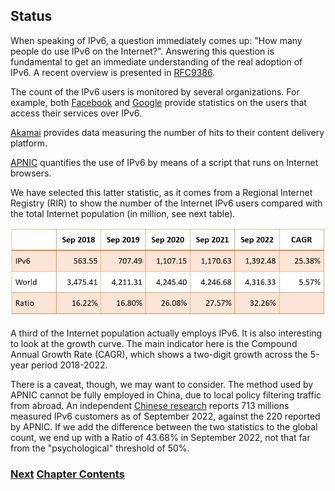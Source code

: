 ## Status

When speaking of IPv6, a question immediately comes up: 
"How many people do use IPv6 on the Internet?".
Answering this question is fundamental to get an immediate understanding
of the real adoption of IPv6. A recent overview is presented in [RFC9386](https://www.rfc-editor.org/info/rfc9386).

The count of the IPv6 users is monitored by several organizations.
For example, both [Facebook](https://www.facebook.com/ipv6/?tab=ipv6_total_adoption)
and [Google](https://www.google.com/intl/en/ipv6/statistics.html)
provide statistics on the users that access their services over IPv6.

[Akamai](https://www.akamai.com/internet-station/cyber-attacks/state-of-the-internet-report/ipv6-adoption-visualization)
provides data measuring the number of hits to their content delivery platform.
   
[APNIC](https://stats.labs.apnic.net/ipv6) quantifies the use of IPv6 by means of a script that runs on Internet browsers.

We have selected this latter statistic, as it comes from a Regional Internet Registry (RIR)
to show the number of the Internet IPv6 users compared with the total Internet population (in million, see next table).

<img src="./Section5_Table1.jpg" alt="Table shows 25% annual IPv6 growth 2018 to 2022">

A third of the Internet population actually employs IPv6.
It is also interesting to look at the growth curve. The main indicator here is
the Compound Annual Growth Rate (CAGR), which shows a two-digit growth across the 5-year period 2018-2022.

There is a caveat, though, we may want to consider.
The method used by APNIC cannot be fully employed in China, due to local policy filtering traffic from abroad.
An independent [Chinese research](https://www.china-ipv6.cn/#/activeconnect/simpleInfo) reports 713 millions measured IPv6 customers as of September 2022,
against the 220 reported by APNIC.
If we add the difference between the two statistics to the global count,
we end up with a Ratio of 43.68% in September 2022, not that far from the "psychological" threshold of 50%.

<!-- Link lines generated automatically; do not delete -->
### [<ins>Next</ins>](Deployment%20by%20carriers.md) [<ins>Chapter Contents</ins>](8.%20Deployment%20Status.md)
